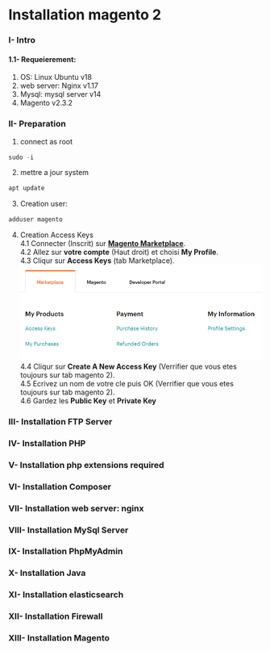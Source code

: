 # Installation magento 2

### I- Intro

#### 1.1- Requeierement:

1. OS: Linux Ubuntu v18
2. web server: Nginx v1.17
3. Mysql: mysql server v14
4. Magento v2.3.2


 

### II- Preparation

1. connect as root
```python
sudo -i
```

2. mettre a jour system
```python
apt update
```

3. Creation user:
```python
adduser magento
```

4. Creation Access Keys<br>
4.1 Connecter (Inscrit) sur <a href="https://marketplace.magento.com" target="_blank"><b>Magento Marketplace</b></a>.<br>
4.2 Allez sur <b>votre compte</b> (Haut droit) et choisi <b>My Profile</b>.<br>
4.3 Cliqur sur <b>Access Keys</b> (tab Marketplace).<br>
![Image description](installation/1.png)
4.4 Cliqur sur <b>Create A New Access Key</b> (Verrifier que vous etes toujours sur tab magento 2).<br>
4.5 Ecrivez un nom de votre cle puis OK (Verrifier que vous etes toujours sur tab magento 2).<br>
4.6 Gardez les <b>Public Key</b> et <b>Private Key</b>


### III- Installation FTP Server

### IV- Installation PHP

### V- Installation php extensions required

### VI- Installation Composer

### VII- Installation web server: nginx

### VIII- Installation MySql Server

### IX- Installation PhpMyAdmin

### X- Installation Java

### XI- Installation elasticsearch

### XII- Installation Firewall

### XIII- Installation Magento
